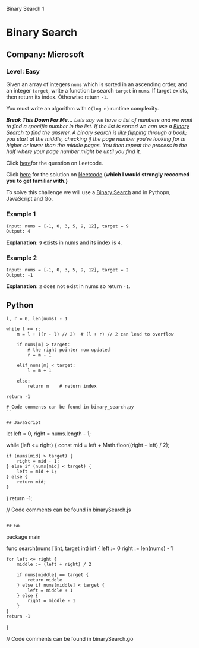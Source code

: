 Binary Search 1
# Binary Search
## Company: Microsoft
### Level: Easy

Given an array of integers `nums` which is sorted in an ascending order, and an integer `target`, write a function to search `target` in `nums`.
If target exists, then return its index.
Otherwise return `-1`.

You must write an algorithm with `O(log n)` runtime complexity.

***Break This Down For Me...***
*Lets say we have a list of numbers and we want to find a specific number in the list.*
*If the list is sorted we can use a [Binary Search](https://en.wikipedia.org/wiki/Binary_search_algorithm) to find the answer.*
*A binary search is like flipping through a book; you start at the middle, checking if the page number you're looking for is higher or lower than the middle pages.*
*You then repeat the process in the half where your page number might be until you find it.*

Click [here](https://leetcode.com/problems/binary-search/description/)for the question on Leetcode.

Click [here](https://www.youtube.com/watch?v=s4DPM8ct1pI) for the solution on [Neetcode](https://neetcode.io/) **(which I would strongly reccomed you to get familiar with.)**

To solve this challenge we will use a [Binary Search](https://www.geeksforgeeks.org/what-is-binary-search-algorithm/) and in Pythopn, JavaScript and Go.

### Example 1
```
Input: nums = [-1, 0, 3, 5, 9, 12], target = 9
Output: 4
```
**Explanation:** `9` exists in nums and its index is `4`.

### Example 2
```
Input: nums = [-1, 0, 3, 5, 9, 12], target = 2
Output: -1
```
**Explanation:** `2` does not exist in nums so return `-1`.

## Python
```
l, r = 0, len(nums) - 1

while l <= r:
    m = l + ((r - l) // 2)  # (l + r) // 2 can lead to overflow

    if nums[m] > target:
        # the right pointer now updated
        r = m - 1
    
    elif nums[m] < target:
        l = m + 1

    else:
        return m    # return index

return -1

# Code comments can be found in binary_search.py
``

## JavaScript
```
let left = 0, right = nums.length - 1;

while (left <= right) {
    const mid = left + Math.floor((right - left) / 2);
    
    if (nums[mid] > target) {
        right = mid - 1;
    } else if (nums[mid] < target) {
        left = mid + 1;
    } else {
        return mid;
    }
}
return -1;

// Code comments can be found in binarySearch.js
```

## Go
```
package main

func search(nums []int, target int) int {
	left := 0
	right := len(nums) - 1

	for left <= right {
		middle := (left + right) / 2

		if nums[middle] == target {
			return middle
		} else if nums[middle] < target {
			left = middle + 1
		} else {
			right = middle - 1
		}
	}
	return -1

}

// Code comments can be found in binarySearch.go
``` 
